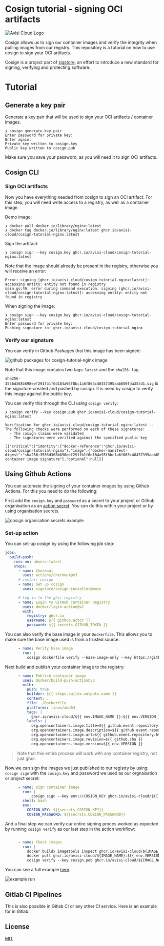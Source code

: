 # Cosign tutorial - signing OCI artifacts

![Avisi Cloud Logo](https://docs.avisi.cloud/avisi-cloud-logo-black.png)

Cosign allows us to sign our container images and verify the integrity when pulling images from our registry. This repository is a tutorial on how to use cosign to sign your OCI artifacts.

Cosign is a project part of [sigstore](https://www.sigstore.dev/), an effort to introduce a new standard for signing, verifying and protecting software.

# Tutorial

## Generate a key pair

Generate a key pair that will be used to sign your OCI artifacts / container images.

```shell
❯ cosign generate-key-pair
Enter password for private key:
Enter again:
Private key written to cosign.key
Public key written to cosign.pub
```

Make sure you save your password, as you will need it to sign OCI artifacts.

## Cosign CLI

### Sign OCI artifacts

Now you have everything needed from cosign to sign an OCI artifact.
For this step, you will need write access to a registry, as well as a container image.

Demo image:
```shell
❯ docker pull docker.io/library/nginx:latest
❯ docker tag docker.io/library/nginx:latest ghcr.io/avisi-cloud/cosign-tutorial-nginx:latest
```

Sign the artifact:

```shell
❯ cosign sign --key cosign.key ghcr.io/avisi-cloud/cosign-tutorial-nginx:latest
```

Note that the image should already be present in the registry, otherwise you will receive an error:

```shell
Error: signing [ghcr.io/avisi-cloud/cosign-tutorial-nginx:latest]: accessing entity: entity not found in registry
main.go:46: error during command execution: signing [ghcr.io/avisi-cloud/cosign-tutorial-nginx:latest]: accessing entity: entity not found in registry
```

When signing the image:
```shell
❯ cosign sign --key cosign.key ghcr.io/avisi-cloud/cosign-tutorial-nginx:latest
Enter password for private key: 
Pushing signature to: ghcr.io/avisi-cloud/cosign-tutorial-nginx
```

### Verify our signature

You can verify in Github Packages that this image has been signed:

![github packages for cosign-tutorial-nginx image](/img/cosign-tutorial-nginx-signed.png)

Note that this image contains two tags: `latest` and the `sha256-` tag. 

`sha256-3536d368b898eef291fb1f6d184a95f8bc1a6f863c48457395aab859fda354d1.sig` is the signature created and pushed by cosign. It is used by cosign to verify this image against the public key.

You can verify this through the CLI using `cosign verify`:

```shell
❯ cosign verify --key cosign.pub ghcr.io/avisi-cloud/cosign-tutorial-nginx:latest

Verification for ghcr.io/avisi-cloud/cosign-tutorial-nginx:latest --
The following checks were performed on each of these signatures:
  - The cosign claims were validated
  - The signatures were verified against the specified public key

[{"critical":{"identity":{"docker-reference":"ghcr.io/avisi-cloud/cosign-tutorial-nginx"},"image":{"docker-manifest-digest":"sha256:3536d368b898eef291fb1f6d184a95f8bc1a6f863c48457395aab859fda354d1"},"type":"cosign container image signature"},"optional":null}]
```

## Using Github Actions

You can automate the signing of your container images by using Github Actions. For this you need to do the following:

First add the `cosign.key` and `password` as a secret to your project or Github organisation as an [action secret](https://docs.github.com/en/actions/security-guides/encrypted-secrets).
You can do this within your project or by using organisation secrets.

![cosign organisation secrets example](/img/cosign-organisation-secrets.png)

### Set-up action


You can set-up cosign by using the following job step:

```yaml
jobs:
  build-push:
    runs-on: ubuntu-latest
    steps:
      - name: Checkout
        uses: actions/checkout@v3
      # install cosign
      - name: Set up cosign
        uses: sigstore/cosign-installer@main

      # log in to the ghcr registry
      - name: Login to GitHub Container Registry
        uses: docker/login-action@v2
        with:
          registry: ghcr.io
          username: ${{ github.actor }}
          password: ${{ secrets.GITHUB_TOKEN }}
```

You can also verify the base image in your `Dockerfile`. This allows you to make sure the base image used is from a trusted source.

```yaml
      - name: Verify base image
        run: |          
          cosign dockerfile verify --base-image-only --key https://github.com/GoogleContainerTools/distroless Dockerfile
```

Next build and publish your container image to the registry:
```yaml
      - name: Publish container image
        uses: docker/build-push-action@v3
        with:
          push: true
          builder: ${{ steps.buildx.outputs.name }}
          context: .
          file: ./Dockerfile
          platforms: linux/amd64
          tags: |
            ghcr.io/avisi-cloud/${{ env.IMAGE_NAME }}:${{ env.VERSION }}
          labels: |
            org.opencontainers.image.title=${{ github.event.repository.name }}
            org.opencontainers.image.description=${{ github.event.repository.description }}
            org.opencontainers.image.url=${{ github.event.repository.html_url }}
            org.opencontainers.image.revision=${{ github.sha }}
            org.opencontainers.image.version=${{ env.VERSION }}
```

> Note that this entire process will work with any container registry, not just ghcr.

Now we can sign the images we just published to our registry by using `cosign sign` with the `cosign.key` and password we used as our orgnaisation or project secret:

```yaml
      - name: sign container image
        run: |
            cosign sign --key env://COSIGN_KEY ghcr.io/avisi-cloud/${{ env.IMAGE_NAME }}:${{ env.VERSION }}
        shell: bash
        env:
          COSIGN_KEY: ${{secrets.COSIGN_KEY}}
          COSIGN_PASSWORD: ${{secrets.COSIGN_PASSWORD}}
```

And a final step we can verify our entire signing proces worked as expected by running `cosign verify` as our last step in the action workflow:

```yaml

      - name: Check images
        run: |
          docker buildx imagetools inspect ghcr.io/avisi-cloud/${IMAGE_NAME}:${{ env.VERSION }}
          docker pull ghcr.io/avisi-cloud/${IMAGE_NAME}:${{ env.VERSION }}
          cosign verify --key cosign.pub ghcr.io/avisi-cloud/${IMAGE_NAME}:${{ env.VERSION }} 
```

You can see a full example [here](https://github.com/avisi-cloud/cosign-tutorial/blob/main/.github/workflows/release.yml).

![example run](img/github-actions.png)

## Gitlab CI Pipelines

This is also possible in Gitlab CI or any other CI service. Here is an example for in Gitlab:

## License

[MIT](LICENSE)
